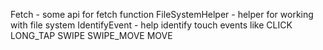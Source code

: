 Fetch - some api for fetch function
FileSystemHelper - helper for working with file system
IdentifyEvent - help identify touch events like CLICK LONG_TAP SWIPE SWIPE_MOVE MOVE
